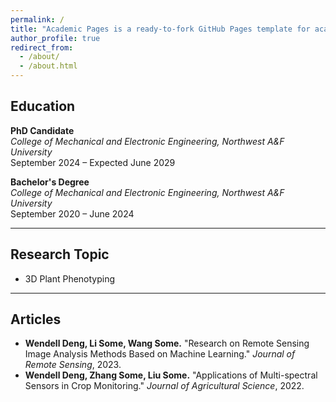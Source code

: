 ```yaml
---
permalink: /
title: "Academic Pages is a ready-to-fork GitHub Pages template for academic personal websites"
author_profile: true
redirect_from: 
  - /about/
  - /about.html
---
```


## Education

**PhD Candidate**  
*College of Mechanical and Electronic Engineering, Northwest A&F University*  
September 2024 – Expected June 2029


**Bachelor's Degree**  
*College of Mechanical and Electronic Engineering, Northwest A&F University*  
September 2020 – June 2024

---

## Research Topic

- 3D Plant Phenotyping

---




## Articles



- **Wendell Deng, Li Some, Wang Some.** "Research on Remote Sensing Image Analysis Methods Based on Machine Learning." *Journal of Remote Sensing*, 2023.
- **Wendell Deng, Zhang Some, Liu Some.** "Applications of Multi-spectral Sensors in Crop Monitoring." *Journal of Agricultural Science*, 2022.
